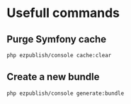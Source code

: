 Usefull commands
================

Purge Symfony cache
-------------------

    php ezpublish/console cache:clear

Create a new bundle
-------------------

    php ezpublish/console generate:bundle
